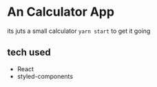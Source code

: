 # An Calculator App
its juts a small calculator 
 `yarn start` to get it going
## tech used

- React
- styled-components
